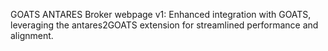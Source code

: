 GOATS ANTARES Broker webpage v1: Enhanced integration with GOATS, leveraging the antares2GOATS extension for streamlined performance and alignment.